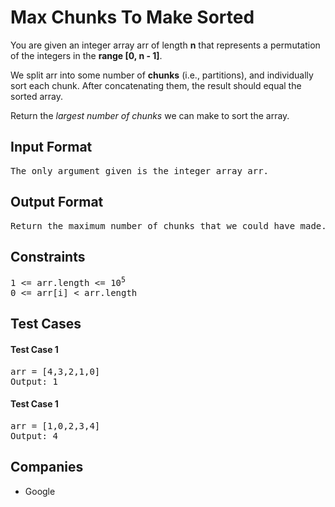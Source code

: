 <h1>Max Chunks To Make Sorted</h1>

<p>You are given an integer array arr of length <b>n</b> that represents a permutation of the integers in the <b>range [0, n - 1]</b>.

We split arr into some number of <b>chunks</b> (i.e., partitions), and individually sort each chunk. After concatenating them, the result should equal the sorted array.

Return the <i>largest number of chunks</i> we can make to sort the array.</p>

<h2>Input Format</h2>

<pre>
The only argument given is the integer array arr.
</pre>

<h2>Output Format</h2>

<pre>
Return the maximum number of chunks that we could have made.
</pre>

<h2>Constraints</h2>

<pre>
1 <= arr.length <= 10<sup>5</sup>
0 <= arr[i] < arr.length
</pre>

<h2>Test Cases</h2>

<h4>Test Case 1</h4>

<pre>
arr = [4,3,2,1,0]
Output: 1
</pre>

<h4>Test Case 1</h4>

<pre>
arr = [1,0,2,3,4]
Output: 4
</pre>

<h2>Companies</h2>

<ul>
  <li>Google</li>
</ul>
